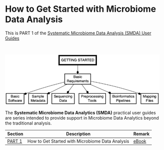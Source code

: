# How to Get Started with Microbiome Data Analysis
This is PART 1 of the <a class="text-light" href="https://complexdatainsights.com/books/microbiome-analysis/end-to-end-user-guide/">Systematic Microbiome Data Analysis (SMDA) User Guides</a>

<br>

![Workflow for getting started with microbiome data analysis.](img/part1_flow.png)


The **Systematic Microbiome Data Analytics (SMDA)** practical user guides are series intended to provide support in Microbiome Data Analytics beyond the traditional analysis. 

|Section| Description| Remark |
|--------------------|---------------------------------------------|-----------
|[PART 1](https://tmbuza.github.io/microbiome-part1/) | How to Get Started with Microbiome Data Analysis | [eBook](https://complexdatainsights.com/books/microbiome-analysis/end-to-end-user-guide/) |
